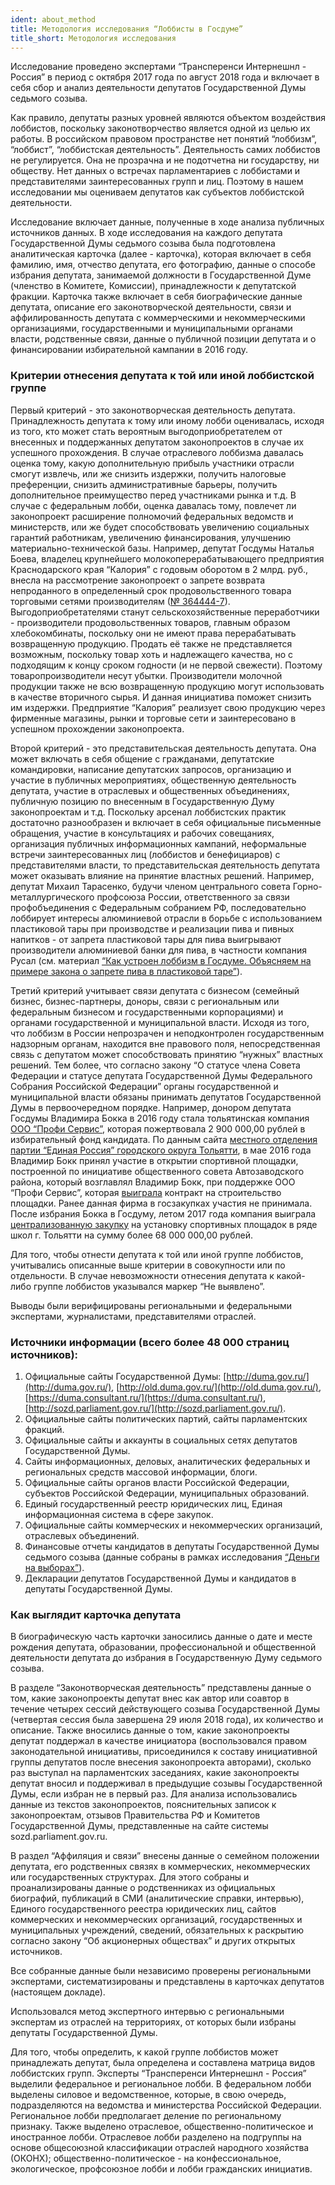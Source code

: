 ```yaml
---
ident: about_method
title: Методология исследования “Лоббисты в Госдуме”
title_short: Методология исследования
---
```


Исследование проведено экспертами “Трансперенси Интернешнл - Россия” в период с октября 2017 года по август 2018 года и включает в себя сбор и анализ деятельности депутатов Государственной Думы седьмого созыва.

Как правило, депутаты разных уровней являются объектом воздействия лоббистов, поскольку законотворчество является одной из целью их работы. В российском правовом пространстве нет понятий “лоббизм”, “лоббист”, “лоббистская деятельность”. Деятельность самих лоббистов не регулируется. Она не прозрачна и не подотчетна ни государству, ни обществу. Нет данных о встречах парламентариев с лоббистами и представителями заинтересованных групп и лиц. Поэтому в нашем исследовании мы оцениваем депутатов как субъектов лоббистской деятельности.

Исследование включает данные, полученные в ходе анализа публичных источников данных. В ходе исследования на каждого депутата Государственной Думы седьмого созыва была подготовлена аналитическая карточка (далее - карточка), которая включает в себя фамилию, имя, отчество депутата, его фотографию, данные о способе избрания депутата, занимаемой должности в Государственной Думе (членство в Комитете, Комиссии), принадлежности к депутатской фракции. Карточка также включает в себя биографические данные депутата, описание его законотворческой деятельности, связи и аффилированность депутата с коммерческими и некоммерческими организациями, государственными и муниципальными органами власти, родственные связи, данные о публичной позиции депутата и о финансировании избирательной кампании в 2016 году.

### Критерии отнесения депутата к той или иной лоббистской группе

Первый критерий - это законотворческая деятельность депутата. Принадлежность депутата к тому или иному лобби оценивалась, исходя из того, кто может стать вероятным выгодоприобретателем от внесенных и поддержанных депутатом законопроектов в случае их успешного прохождения. В случае отраслевого лоббизма давалась оценка тому, какую дополнительную прибыль участники отрасли смогут извлечь, или же снизить издержки, получить налоговые преференции, снизить административные барьеры, получить дополнительное преимущество перед участниками рынка и т.д. В случае с федеральным лобби, оценка давалась тому, повлечет ли законопроект расширение полномочий федеральных ведомств и министерств, или же будет способствовать увеличению социальных гарантий работникам, увеличению финансирования, улучшению материально-технической базы. Например, депутат Госдумы Наталья Боева, владелец крупнейшего молокоперерабатывающего предприятия Краснодарского края “Калория” с годовым оборотом в 2 млрд. руб., внесла на рассмотрение законопроект о запрете возврата непроданного в определенный срок продовольственного товара торговыми сетями производителям ([№ 364444-7](http://sozd.parliament.gov.ru/bill/364444-7)). Выгодоприобретателями станут сельскохозяйственные переработчики - производители продовольственных товаров, главным образом хлебокомбинаты, поскольку они не имеют права перерабатывать возвращенную продукцию. Продать её также не представляется возможным, поскольку товар хоть и надлежащего качества, но с подходящим к концу сроком годности (и не первой свежести). Поэтому товаропроизводители несут убытки. Производители молочной продукции также не всю возвращенную продукцию могут использовать в качестве вторичного сырья. И данная инициатива поможет снизить им издержки. Предприятие “Калория” реализует свою продукцию через фирменные магазины, рынки и торговые сети и заинтересовано в успешном прохождении законопроекта.

Второй критерий - это представительская деятельность депутата. Она может включать в себя общение с гражданами, депутатские командировки, написание депутатских запросов, организацию и участие в публичных мероприятиях, общественную деятельность депутата, участие в отраслевых и общественных объединениях, публичную позицию по внесенным в Государственную Думу законопроектам и т.д. Поскольку арсенал лоббистских практик достаточно разнообразен и включает в себя официальные письменные обращения, участие в консультациях и рабочих совещаниях, организация публичных информационных кампаний, неформальные встречи заинтересованных лиц (лоббистов и бенефициаров) с представителями власти, то представительская деятельность депутата может оказывать влияние на принятие властных решений. Например, депутат Михаил Тарасенко, будучи членом центрального совета Горно-металлургического профсоюза России, ответственного за связи профобъединения с Федеральным собранием РФ, последовательно лоббирует интересы алюминиевой отрасли в борьбе с использованием пластиковой тары при производстве и реализации пива и пивных напитков - от запрета пластиковой тары для пива выигрывают производители алюминиевой банки для пива, в частности компания Русал (см. материал [“Как устроен лоббизм в Госдуме. Объясняем на примере закона о запрете пива в пластиковой таре”](https://transparency.org.ru/projects/konflikt-interesov/kak-ustroen-lobbizm-v-gosdume-obyasnyaem-na-primere-zakona-o-zaprete-piva-v-plastikovoy-tare-.html)).

Третий критерий учитывает связи депутата с бизнесом (семейный бизнес, бизнес-партнеры, доноры, связи с региональным или федеральным бизнесом и государственными корпорациями) и органами государственной и муниципальной власти. Исходя из того, что лоббизм в России непрозрачен и неподконтролен государственным надзорным органам, находится вне правового поля, непосредственная связь с депутатом может способствовать принятию “нужных” властных решений. Тем более, что согласно закону “О статусе члена Совета Федерации и статусе депутата Государственной Думы Федерального Собрания Российской Федерации” органы государственной и муниципальной власти обязаны принимать депутатов Государственной Думы в первоочередном порядке. Например, донором депутата Госдумы Владимира Бокка в 2016 году стала тольятинская компания [ООО “Профи Сервис”](https://focus.kontur.ru/entity?query=1156320005533), которая пожертвовала 2 900 000,00 рублей в избирательный фонд кандидата. По данным сайта [местного отделения партии “Единая Россия” городского округа Тольятти](http://ertlt.ru/index.php/vse-novosti/item/1209-vladimir-bokk-otkryl-sportivnuyu-ploshchadku-v-7-kvartale-avtogarda), в мае 2016 года Владимир Бокк принял участие в открытии спортивной площадки, построенной по инициативе общественного совета Автозаводского района, который возглавлял Владимир Бокк, при поддержке ООО “Профи Сервис”, которая [выиграла](http://www.zakupki.gov.ru/epz/order/notice/ea44/view/supplier-results.html?regNumber=0842300004015000525) контракт на строительство площадки. Ранее данная фирма в госзакупках участия не принимала. После избрания Бокка в Госдуму, летом 2017 года компания выиграла [централизованную закупку](http://www.zakupki.gov.ru/epz/order/notice/ea44/view/supplier-results.html?regNumber=0842300004017000203) на установку спортивных площадок в ряде школ г. Тольятти на сумму более 68 000 000,00 рублей.

Для того, чтобы отнести депутата к той или иной группе лоббистов, учитывались описанные выше критерии в совокупности или по отдельности. В случае невозможности отнесения депутата к какой-либо группе лоббистов указывался маркер “Не выявлено”.

Выводы были верифицированы региональными и федеральными экспертами, журналистами, представителями отраслей.

### Источники информации (всего более 48 000 страниц источников):

1.  Официальные сайты Государственной Думы: [http://duma.gov.ru/](http://duma.gov.ru/), [http://old.duma.gov.ru/](http://old.duma.gov.ru/), [https://duma.consultant.ru/](https://duma.consultant.ru/), [http://sozd.parliament.gov.ru/](http://sozd.parliament.gov.ru/).
2.  Официальные сайты политических партий, сайты парламентских фракций.
3.  Официальные сайты и аккаунты в социальных сетях депутатов Государственной Думы.
4.  Сайты информационных, деловых, аналитических федеральных и региональных средств массовой информации, блоги.
5.  Официальные сайты органов власти Российской Федерации, субъектов Российской Федерации, муниципальных образований.
6.  Единый государственный реестр юридических лиц, Единая информационная система в сфере закупок.
7.  Официальные сайты коммерческих и некоммерческих организаций, отраслевых объединений.
8.  Финансовые отчеты кандидатов в депутаты Государственной Думы седьмого созыва (данные собраны в рамках исследования [“Деньги на выборах”](https://transparency.org.ru/special/dengi-na-viborah/)).
9.  Декларации депутатов Государственной Думы и кандидатов в депутаты Государственной Думы.

### Как выглядит карточка депутата

В биографическую часть карточки заносились данные о дате и месте рождения депутата, образовании, профессиональной и общественной деятельности депутата до избрания в Государственную Думу седьмого созыва.

В разделе “Законотворческая деятельность” представлены данные о том, какие законопроекты депутат внес как автор или соавтор в течение четырех сессий действующего созыва Государственной Думы (четвертая сессия была завершена 29 июля 2018 года), их количество и описание. Также вносились данные о том, какие законопроекты депутат поддержал в качестве инициатора (воспользовался правом законодательной инициативы, присоединился к составу инициативной группы депутатов после внесения законопроекта авторами), сколько раз выступал на парламентских заседаниях, какие законопроекты депутат вносил и поддерживал в предыдущие созывы Государственной Думы, если избран не в первый раз. Для анализа использовались данные из текстов законопроектов, пояснительных записок к законопроектам, отзывов Правительства РФ и Комитетов Государственной Думы, представленные на сайте системы sozd.parliament.gov.ru.

В раздел “Аффиляция и связи” внесены данные о семейном положении депутата, его родственных связях в коммерческих, некоммерческих или государственных структурах. Для этого собраны и проанализированы данные о родственниках из официальных биографий, публикаций в СМИ (аналитические справки, интервью), Единого государственного реестра юридических лиц, сайтов коммерческих и некоммерческих организаций, государственных и муниципальных учреждений, сведений, обязательных к раскрытию согласно закону “Об акционерных обществах” и других открытых источников.

Все собранные данные были независимо проверены региональными экспертами, систематизированы и представлены в карточках депутатов (настоящем докладе).

Использовался метод экспертного интервью с региональными экспертам из отраслей на территориях, от которых были избраны депутаты Государственной Думы.

Для того, чтобы определить, к какой группе лоббистов может принадлежать депутат, была определена и составлена матрица видов лоббистских групп. Эксперты “Трансперенси Интернешнл - Россия” выделили федеральное и региональное лобби. В федеральном лобби выделены силовое и ведомственное, которые, в свою очередь, подразделяются на ведомства и министерства Российской Федерации. Региональное лобби предполагает деление по региональному признаку. Также выделено отраслевое, общественно-политическое и иностранное лобби. Отраслевое лобби разделено на подгруппы на основе общесоюзной классификации отраслей народного хозяйства (ОКОНХ); общественно-политическое - на конфессиональное, экологическое, профсоюзное лобби и лобби гражданских инициатив.


